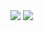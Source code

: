 <a style="pointer-events: none; display: inline-block;" href="#"><img align="center" src="https://github-readme-stats.vercel.app/api?username=fxlip&show_icons=true&hide=contribs&hide_title=true&hide_border=true&theme=github_dark"></a>
<a style="pointer-events: none; display: inline-block;" href="#"><img align="center" src="https://github-readme-stats.vercel.app/api/top-langs/?username=fxlip&langs_count=10&hide_title=true&hide_border=true&theme=github_dark"></a>

